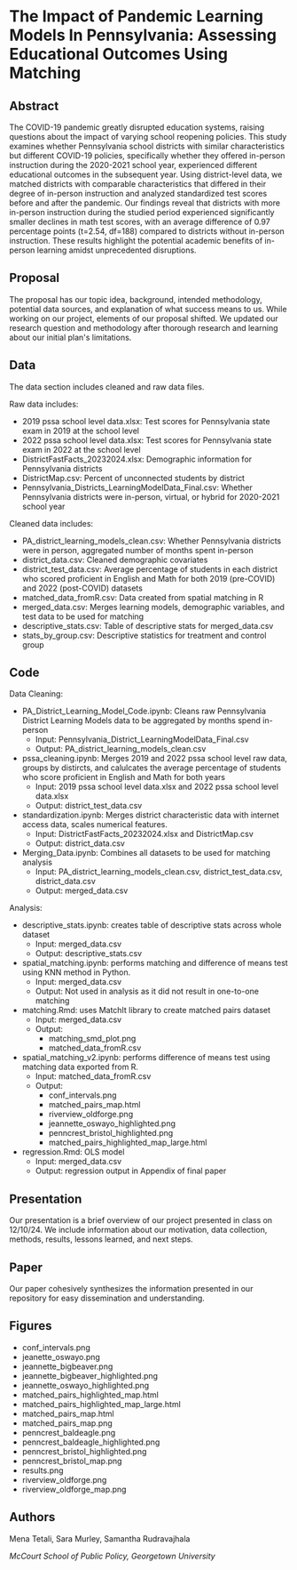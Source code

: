 # The Impact of Pandemic Learning Models In Pennsylvania: Assessing  Educational Outcomes Using Matching

## Abstract
The COVID-19 pandemic greatly disrupted education systems, raising questions about the impact of varying school reopening policies. This study examines whether Pennsylvania school districts with similar characteristics but different COVID-19 policies, specifically whether they offered in-person instruction during the 2020-2021 school year, experienced different educational outcomes in the subsequent year. Using district-level data, we matched districts with comparable characteristics that differed in their degree of in-person instruction and analyzed standardized test scores before and after the pandemic. Our findings reveal that districts with more in-person instruction during the studied period experienced significantly smaller declines in math test scores, with an average difference of 0.97 percentage points (t=2.54, df=188) compared to districts without in-person instruction. These results highlight the potential academic benefits of in-person learning amidst unprecedented disruptions.

## Proposal
The proposal has our topic idea, background, intended methodology, potential data sources, and explanation of what success means to us. While working on our project, elements of our proposal shifted. We updated our research question and methodology after thorough research and learning about our initial plan's limitations.

## Data
The data section includes cleaned and raw data files. 

Raw data includes: 
- 2019 pssa school level data.xlsx: Test scores for Pennsylvania state exam in 2019 at the school level
- 2022 pssa school level data.xlsx: Test scores for Pennsylvania state exam in 2022 at the school level
- DistrictFastFacts_20232024.xlsx: Demographic information for Pennsylvania districts
- DistrictMap.csv: Percent of unconnected students by district
- Pennsylvania_Districts_LearningModelData_Final.csv: Whether Pennsylvania districts were in-person, virtual, or hybrid for 2020-2021 school year


Cleaned data includes:
- PA_district_learning_models_clean.csv: Whether Pennsylvania districts were in person, aggregated number of months spent in-person
- district_data.csv: Cleaned demographic covariates
- district_test_data.csv: Average percentage of students in each district who scored proficient in English and Math for both 2019 (pre-COVID) and 2022 (post-COVID) datasets
- matched_data_fromR.csv: Data created from spatial matching in R
- merged_data.csv: Merges learning models, demographic variables, and test data to be used for matching
- descriptive_stats.csv: Table of descriptive stats for merged_data.csv
- stats_by_group.csv: Descriptive statistics for treatment and control group

## Code

Data Cleaning: 
- PA_District_Learning_Model_Code.ipynb: Cleans raw Pennsylvania District Learning Models data to be aggregated by months spend in-person
  - Input: Pennsylvania_District_LearningModelData_Final.csv
  - Output: PA_district_learning_models_clean.csv
- pssa_cleaning.ipynb: Merges 2019 and 2022 pssa school level raw data, groups by distircts, and calulcates the average percentage of students who score proficient in English and Math for both years
  - Input: 2019 pssa school level data.xlsx and 2022 pssa school level data.xlsx
  - Output: district_test_data.csv
- standardization.ipynb: Merges district characteristic data with internet access data, scales numerical features.
  - Input: DistrictFastFacts_20232024.xlsx and DistrictMap.csv
  - Output: district_data.csv
- Merging_Data.ipynb: Combines all datasets to be used for matching analysis
  - Input: PA_district_learning_models_clean.csv, district_test_data.csv, district_data.csv
  - Output: merged_data.csv

Analysis: 
- descriptive_stats.ipynb: creates table of descriptive stats across whole dataset
  - Input: merged_data.csv
  - Output: descriptive_stats.csv
- spatial_matching.ipynb: performs matching and difference of means test using KNN method in Python.
  - Input: merged_data.csv
  - Output: Not used in analysis as it did not result in one-to-one matching
- matching.Rmd: uses MatchIt library to create matched pairs dataset
  - Input: merged_data.csv
  - Output:
    - matching_smd_plot.png
    - matched_data_fromR.csv
- spatial_matching_v2.ipynb: performs difference of means test using matching data exported from R.
  - Input: matched_data_fromR.csv
  - Output:
    - conf_intervals.png
    - matched_pairs_map.html
    - riverview_oldforge.png
    - jeannette_oswayo_highlighted.png
    - penncrest_bristol_highlighted.png
    - matched_pairs_highlighted_map_large.html
- regression.Rmd: OLS model
  - Input: merged_data.csv
  - Output: regression output in Appendix of final paper
 

## Presentation
Our presentation is a brief overview of our project presented in class on 12/10/24. We include information about our motivation, data collection, methods, results, lessons learned, and next steps.

## Paper
Our paper cohesively synthesizes the information presented in our repository for easy dissemination and understanding.

## Figures
- conf_intervals.png
- jeanette_oswayo.png
- jeannette_bigbeaver.png
- jeannette_bigbeaver_highlighted.png
- jeannette_oswayo_highlighted.png
- matched_pairs_highlighted_map.html
- matched_pairs_highlighted_map_large.html
- matched_pairs_map.html
- matched_pairs_map.png
- penncrest_baldeagle.png
- penncrest_baldeagle_highlighted.png
- penncrest_bristol_highlighted.png
- penncrest_bristol_map.png
- results.png
- riverview_oldforge.png
- riverview_oldforge_map.png

## Authors
Mena Tetali, Sara Murley, Samantha Rudravajhala 

_McCourt School of Public Policy, Georgetown University_
